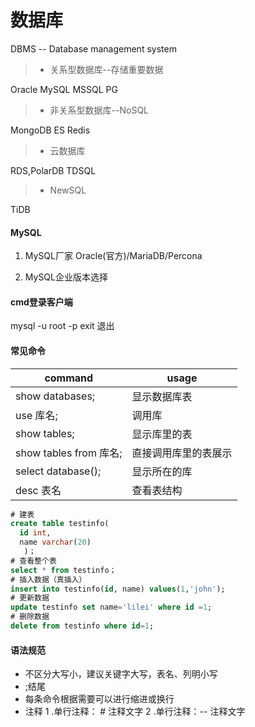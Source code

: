 # 数据库
DBMS -- Database management system
> * 关系型数据库--存储重要数据

Oracle
MySQL
MSSQL
PG

> * 非关系型数据库--NoSQL

MongoDB
ES
Redis

> * 云数据库

RDS,PolarDB
TDSQL

> * NewSQL

TiDB

#### MySQL
1. MySQL厂家
Oracle(官方)/MariaDB/Percona

2. MySQL企业版本选择

#### cmd登录客户端
mysql -u root -p
exit 退出

#### 常见命令

| command                | usage                |
| ---------------------- | -------------------- |
| show databases;        | 显示数据库表         |
| use 库名;              | 调用库               |
| show tables;           | 显示库里的表         |
| show tables from 库名; | 直接调用库里的表展示 |
| select database();     | 显示所在的库         |
| desc 表名              | 查看表结构           |


```sql
# 建表
create table testinfo(
  id int,
  name varchar(20)
   )；
# 查看整个表   
select * from testinfo；
# 插入数据（真插入）
insert into testinfo(id, name) values(1,'john');
# 更新数据
update testinfo set name='lilei' where id =1;
# 删除数据
delete from testinfo where id=1;
```

#### 语法规范
* 不区分大写小，建议关键字大写，表名、列明小写
* ;结尾
* 每条命令根据需要可以进行缩进或换行
* 注释
    1 .单行注释： # 注释文字
    2 .单行注释：-- 注释文字